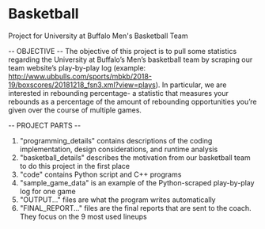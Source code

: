 # Basketball
Project for University at Buffalo Men's Basketball Team

-- OBJECTIVE --
The objective of this project is to pull some statistics regarding the University at Buffalo’s Men’s basketball team by scraping our team website’s play-by-play log (example: http://www.ubbulls.com/sports/mbkb/2018-19/boxscores/20181218_fsn3.xml?view=plays). In particular, we are interested in rebounding percentage- a statistic that measures your rebounds as a percentage of the amount of rebounding opportunities you’re given over the course of multiple games.

-- PROJECT PARTS --
1. "programming_details" contains descriptions of the coding implementation, design considerations, and runtime analysis
2. "basketball_details" describes the motivation from our basketball team to do this project in the first place
3. "code" contains Python script and C++ programs
4. "sample_game_data" is an example of the Python-scraped play-by-play log for one game
5. "OUTPUT..." files are what the program writes automatically
6. "FINAL_REPORT..." files are the final reports that are sent to the coach. They focus on the 9 most used lineups
